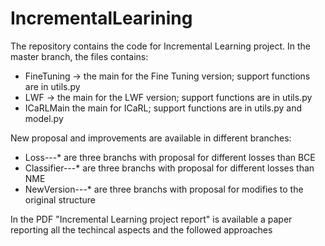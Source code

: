 # IncrementalLearining


The repository contains the code for Incremental Learning project.
In the master branch, the files contains:

- FineTuning -> the main for the Fine Tuning version; support functions are in utils.py
- LWF -> the main for the LWF version; support functions are in utils.py
- ICaRLMain  the main for ICaRL; support functions are in utils.py and model.py

New proposal and improvements are available in different branches:
- Loss---* are three branchs with proposal for different losses than BCE
- Classifier---* are three branchs with proposal for different losses than NME
- NewVersion---* are three branchs with proposal for modifies to the original structure



In the PDF "Incremental Learning project report" is available a paper reporting all the techincal aspects and the followed approaches
